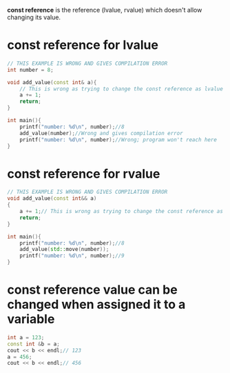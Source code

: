 **const reference** is the reference (lvalue, rvalue) which doesn't allow changing its value.
# const reference for lvalue
```cpp
// THIS EXAMPLE IS WRONG AND GIVES COMPILATION ERROR
int number = 8;

void add_value(const int& a){
    // This is wrong as trying to change the const reference as lvalue
  	a += 1;
    return;
}

int main(){
    printf("number: %d\n", number);//8
    add_value(number);//Wrong and gives compilation error
    printf("number: %d\n", number);//Wrong; program won't reach here
}
```
# const reference for rvalue
```cpp
// THIS EXAMPLE IS WRONG AND GIVES COMPILATION ERROR
void add_value(const int&& a)
{
	a += 1;// This is wrong as trying to change the const reference as rvalue
    return;
}

int main(){
    printf("number: %d\n", number);//8
    add_value(std::move(number));
    printf("number: %d\n", number);//9
}
```
# const reference value can be changed when assigned it to a variable
```cpp
int a = 123;
const int &b = a;
cout << b << endl;// 123
a = 456;
cout << b << endl;// 456
```
    
